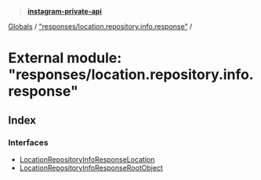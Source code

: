 > **[instagram-private-api](../README.md)**

[Globals](../README.md) / ["responses/location.repository.info.response"](_responses_location_repository_info_response_.md) /

# External module: "responses/location.repository.info.response"

## Index

### Interfaces

* [LocationRepositoryInfoResponseLocation](../interfaces/_responses_location_repository_info_response_.locationrepositoryinforesponselocation.md)
* [LocationRepositoryInfoResponseRootObject](../interfaces/_responses_location_repository_info_response_.locationrepositoryinforesponserootobject.md)